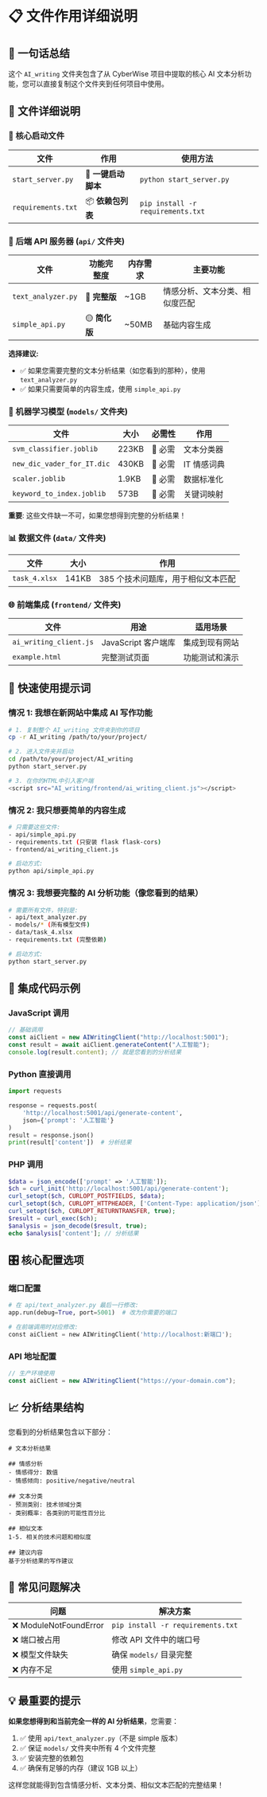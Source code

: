 # 📋 文件作用详细说明

## 🚀 一句话总结

这个 `AI_writing` 文件夹包含了从 CyberWise 项目中提取的核心 AI 文本分析功能，您可以直接复制这个文件夹到任何项目中使用。

## 📁 文件详细说明

### 📱 核心启动文件

| 文件               | 作用                | 使用方法                          |
| ------------------ | ------------------- | --------------------------------- |
| `start_server.py`  | 🎯 **一键启动脚本** | `python start_server.py`          |
| `requirements.txt` | 📦 **依赖包列表**   | `pip install -r requirements.txt` |

### 🔧 后端 API 服务器 (`api/` 文件夹)

| 文件               | 功能完整度    | 内存需求 | 主要功能                       |
| ------------------ | ------------- | -------- | ------------------------------ |
| `text_analyzer.py` | 🔴 **完整版** | ~1GB     | 情感分析、文本分类、相似度匹配 |
| `simple_api.py`    | 🟡 **简化版** | ~50MB    | 基础内容生成                   |

**选择建议:**

- ✅ 如果您需要完整的文本分析结果（如您看到的那种），使用 `text_analyzer.py`
- ✅ 如果只需要简单的内容生成，使用 `simple_api.py`

### 🧠 机器学习模型 (`models/` 文件夹)

| 文件                       | 大小  | 必需性  | 作用        |
| -------------------------- | ----- | ------- | ----------- |
| `svm_classifier.joblib`    | 223KB | 🔴 必需 | 文本分类器  |
| `new_dic_vader_for_IT.dic` | 430KB | 🔴 必需 | IT 情感词典 |
| `scaler.joblib`            | 1.9KB | 🔴 必需 | 数据标准化  |
| `keyword_to_index.joblib`  | 573B  | 🔴 必需 | 关键词映射  |

**重要**: 这些文件缺一不可，如果您想得到完整的分析结果！

### 📊 数据文件 (`data/` 文件夹)

| 文件          | 大小  | 作用                               |
| ------------- | ----- | ---------------------------------- |
| `task_4.xlsx` | 141KB | 385 个技术问题库，用于相似文本匹配 |

### 🌐 前端集成 (`frontend/` 文件夹)

| 文件                   | 用途                | 适用场景       |
| ---------------------- | ------------------- | -------------- |
| `ai_writing_client.js` | JavaScript 客户端库 | 集成到现有网站 |
| `example.html`         | 完整测试页面        | 功能测试和演示 |

## 🎯 快速使用提示词

### 情况 1: 我想在新网站中集成 AI 写作功能

```bash
# 1. 复制整个 AI_writing 文件夹到你的项目
cp -r AI_writing /path/to/your/project/

# 2. 进入文件夹并启动
cd /path/to/your/project/AI_writing
python start_server.py

# 3. 在你的HTML中引入客户端
<script src="AI_writing/frontend/ai_writing_client.js"></script>
```

### 情况 2: 我只想要简单的内容生成

```bash
# 只需要这些文件:
- api/simple_api.py
- requirements.txt (只安装 flask flask-cors)
- frontend/ai_writing_client.js

# 启动方式:
python api/simple_api.py
```

### 情况 3: 我想要完整的 AI 分析功能（像您看到的结果）

```bash
# 需要所有文件，特别是:
- api/text_analyzer.py
- models/* (所有模型文件)
- data/task_4.xlsx
- requirements.txt (完整依赖)

# 启动方式:
python start_server.py
```

## 🔌 集成代码示例

### JavaScript 调用

```javascript
// 基础调用
const aiClient = new AIWritingClient("http://localhost:5001");
const result = await aiClient.generateContent("人工智能");
console.log(result.content); // 就是您看到的分析结果
```

### Python 直接调用

```python
import requests

response = requests.post(
    'http://localhost:5001/api/generate-content',
    json={'prompt': '人工智能'}
)
result = response.json()
print(result['content'])  # 分析结果
```

### PHP 调用

```php
$data = json_encode(['prompt' => '人工智能']);
$ch = curl_init('http://localhost:5001/api/generate-content');
curl_setopt($ch, CURLOPT_POSTFIELDS, $data);
curl_setopt($ch, CURLOPT_HTTPHEADER, ['Content-Type: application/json']);
curl_setopt($ch, CURLOPT_RETURNTRANSFER, true);
$result = curl_exec($ch);
$analysis = json_decode($result, true);
echo $analysis['content']; // 分析结果
```

## 🎛️ 核心配置选项

### 端口配置

```python
# 在 api/text_analyzer.py 最后一行修改:
app.run(debug=True, port=5001)  # 改为你需要的端口

# 在前端调用时对应修改:
const aiClient = new AIWritingClient('http://localhost:新端口');
```

### API 地址配置

```javascript
// 生产环境使用
const aiClient = new AIWritingClient("https://your-domain.com");
```

## 📈 分析结果结构

您看到的分析结果包含以下部分：

```
# 文本分析结果

## 情感分析
- 情感得分: 数值
- 情感倾向: positive/negative/neutral

## 文本分类
- 预测类别: 技术领域分类
- 类别概率: 各类别的可能性百分比

## 相似文本
1-5. 相关的技术问题和相似度

## 建议内容
基于分析结果的写作建议
```

## 🚨 常见问题解决

| 问题                   | 解决方案                          |
| ---------------------- | --------------------------------- |
| ❌ ModuleNotFoundError | `pip install -r requirements.txt` |
| ❌ 端口被占用          | 修改 API 文件中的端口号           |
| ❌ 模型文件缺失        | 确保 `models/` 目录完整           |
| ❌ 内存不足            | 使用 `simple_api.py`              |

## 💡 最重要的提示

**如果您想得到和当前完全一样的 AI 分析结果**，您需要：

1. ✅ 使用 `api/text_analyzer.py`（不是 simple 版本）
2. ✅ 保证 `models/` 文件夹中所有 4 个文件完整
3. ✅ 安装完整的依赖包
4. ✅ 确保有足够的内存（建议 1GB 以上）

这样您就能得到包含情感分析、文本分类、相似文本匹配的完整结果！
